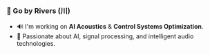 ### 👋 Go by Rivers (川)  

- 🔊 I'm working on **AI Acoustics** & **Control Systems Optimization**.  
- 🤖 Passionate about AI, signal processing, and intelligent audio technologies.

